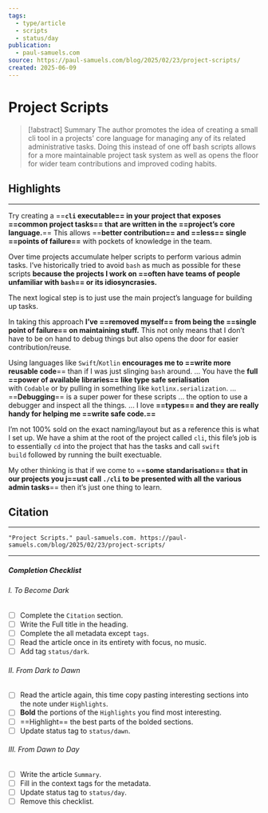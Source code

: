 ```yaml
---
tags:
  - type/article
  - scripts
  - status/day
publication:
  - paul-samuels.com
source: https://paul-samuels.com/blog/2025/02/23/project-scripts/
created: 2025-06-09
---
```

# Project Scripts

> [!abstract] Summary
> The author promotes the idea of creating a small cli tool in a projects' core language for managing any of its related administrative tasks. Doing this instead of one off bash scripts allows for a more maintainable project task system as well as opens the floor for wider team contributions and improved coding habits.
## Highlights
---
Try creating a ==**`cli` executable== in your project that exposes ==common project tasks== that are written in the ==project’s core language.**== This allows ==**better contribution== and ==less== single ==points of failure==** with pockets of knowledge in the team.

Over time projects accumulate helper scripts to perform various admin tasks. I’ve historically tried to avoid `bash` as much as possible for these scripts **because the projects I work on ==often have teams of people unfamiliar with `bash`== or its idiosyncrasies.**

The next logical step is to just use the main project’s language for building up tasks.

In taking this approach **I’ve ==removed myself== from being the ==single point of failure== on maintaining stuff.** This not only means that I don’t have to be on hand to debug things but also opens the door for easier contribution/reuse.

Using languages like `Swift`/`Kotlin` **encourages me to ==write more reusable code**== than if I was just slinging `bash` around. ... You have the **full ==power of available libraries== like type safe serialisation** with `Codable` or by pulling in something like `kotlinx.serialization`. ... ==**Debugging**== is a super power for these scripts ... the option to use a debugger and inspect all the things. ... I love **==types== and they are really handy for helping me ==write safe code.==**

I’m not 100% sold on the exact naming/layout but as a reference this is what I set up. We have a shim at the root of the project called `cli`, this file’s job is to essentially `cd` into the project that has the tasks and call `swift build` followed by running the built exectuable.

My other thinking is that if we come to ==**some standarisation== that in our projects you j==ust call `./cli` to be presented with all the various admin tasks**== then it’s just one thing to learn.
## Citation
---
```
"Project Scripts." paul-samuels.com. https://paul-samuels.com/blog/2025/02/23/project-scripts/
```
---
##### Completion Checklist
###### I. To Become Dark
- [ ] Complete the `Citation` section.
- [ ] Write the Full title in the heading.
- [ ] Complete the all metadata except `tags`.
- [ ] Read the article once in its entirety with focus, no music.
- [ ] Add tag `status/dark`.
###### II. From Dark to Dawn
- [ ] Read the article again, this time copy pasting interesting sections into the note under `Highlights`.
- [ ] **Bold** the portions of the `Highlights` you find most interesting.
- [ ] ==Highlight== the best parts of the bolded sections.
- [ ] Update status tag to `status/dawn`.
###### III. From Dawn to Day
- [ ] Write the article `Summary`.
- [ ] Fill in the context tags for the metadata.
- [ ] Update status tag to `status/day`.
- [ ] Remove this checklist.
